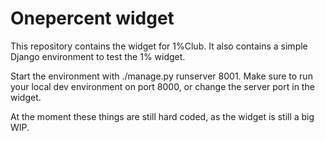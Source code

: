Onepercent widget
===========


This repository contains the widget for 1%Club. It also contains a simple Django environment to test the 1% widget.

Start the environment with ./manage.py runserver 8001. Make sure to run your local dev environment on port 8000, or change the server port in the widget.

At the moment these things are still hard coded, as the widget is still a big WIP.
